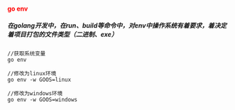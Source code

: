 #### <font color='red'>go env</font>



##### 在golang开发中，在run、build等命令中，对env中操作系统有着要求，着决定着项目打包的文件类型（二进制、exe）

```shell
//获取系统变量
go env

//修改为linux环境
go env -w GOOS=linux

//修改为windows环境
go env -w GOOS=windows
```


